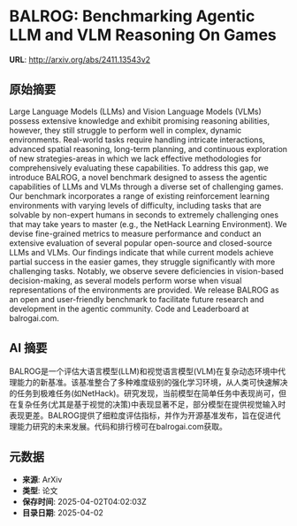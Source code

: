# BALROG: Benchmarking Agentic LLM and VLM Reasoning On Games

**URL**: http://arxiv.org/abs/2411.13543v2

## 原始摘要

Large Language Models (LLMs) and Vision Language Models (VLMs) possess
extensive knowledge and exhibit promising reasoning abilities, however, they
still struggle to perform well in complex, dynamic environments. Real-world
tasks require handling intricate interactions, advanced spatial reasoning,
long-term planning, and continuous exploration of new strategies-areas in which
we lack effective methodologies for comprehensively evaluating these
capabilities. To address this gap, we introduce BALROG, a novel benchmark
designed to assess the agentic capabilities of LLMs and VLMs through a diverse
set of challenging games. Our benchmark incorporates a range of existing
reinforcement learning environments with varying levels of difficulty,
including tasks that are solvable by non-expert humans in seconds to extremely
challenging ones that may take years to master (e.g., the NetHack Learning
Environment). We devise fine-grained metrics to measure performance and conduct
an extensive evaluation of several popular open-source and closed-source LLMs
and VLMs. Our findings indicate that while current models achieve partial
success in the easier games, they struggle significantly with more challenging
tasks. Notably, we observe severe deficiencies in vision-based decision-making,
as several models perform worse when visual representations of the environments
are provided. We release BALROG as an open and user-friendly benchmark to
facilitate future research and development in the agentic community. Code and
Leaderboard at balrogai.com.


## AI 摘要

BALROG是一个评估大语言模型(LLM)和视觉语言模型(VLM)在复杂动态环境中代理能力的新基准。该基准整合了多种难度级别的强化学习环境，从人类可快速解决的任务到极难任务(如NetHack)。研究发现，当前模型在简单任务中表现尚可，但在复杂任务(尤其是基于视觉的决策)中表现显著不足，部分模型在提供视觉输入时表现更差。BALROG提供了细粒度评估指标，并作为开源基准发布，旨在促进代理能力研究的未来发展。代码和排行榜可在balrogai.com获取。

## 元数据

- **来源**: ArXiv
- **类型**: 论文
- **保存时间**: 2025-04-02T04:02:03Z
- **目录日期**: 2025-04-02
